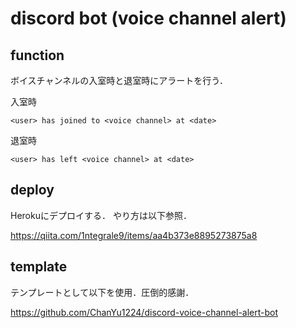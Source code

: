 # discord bot (voice channel alert)
## function
ボイスチャンネルの入室時と退室時にアラートを行う．

入室時
```
<user> has joined to <voice channel> at <date>
```

退室時
```
<user> has left <voice channel> at <date>
```

## deploy
Herokuにデプロイする．
やり方は以下参照．

https://qiita.com/1ntegrale9/items/aa4b373e8895273875a8

## template
テンプレートとして以下を使用．圧倒的感謝．

https://github.com/ChanYu1224/discord-voice-channel-alert-bot